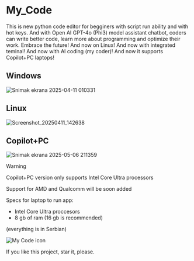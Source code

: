 # My_Code
This is new python code editor for begginers with script run ability and with hot keys. And with Open AI GPT-4o (Phi3) model assistant chatbot, coders can write better code, learn more about programming and optimize their work. Embrace the future! And now on Linux! And now with integrated teminal! And now with AI coding (my coder)! And now it supports Copilot+PC laptops!

## Windows

![Snimak ekrana 2025-04-11 010331](https://github.com/user-attachments/assets/86242007-dddd-4f4f-a9c7-629d1d3b4baf)

## Linux

![Screenshot_20250411_142638](https://github.com/user-attachments/assets/51e9e55d-0d27-4eb8-84fb-5d89ccfbbb52)

## Copilot+PC

![Snimak ekrana 2025-05-06 211359](https://github.com/user-attachments/assets/df9c02c7-4cb0-4c40-a6a3-407cc1ae03a7)

> [!Warning]
> Copilot+PC version only supports Intel Core Ultra processors
>
> Support for AMD and Qualcomm will be soon added
>
> Specs for laptop to run app:
> - Intel Core Ultra proccesors
> - 8 gb of ram (16 gb is recommended)


(everything is in Serbian) 

![My Code icon](https://github.com/user-attachments/assets/fc871189-63e2-47a7-89f4-1aff3b950d33)

If you like this project, star it, please.
